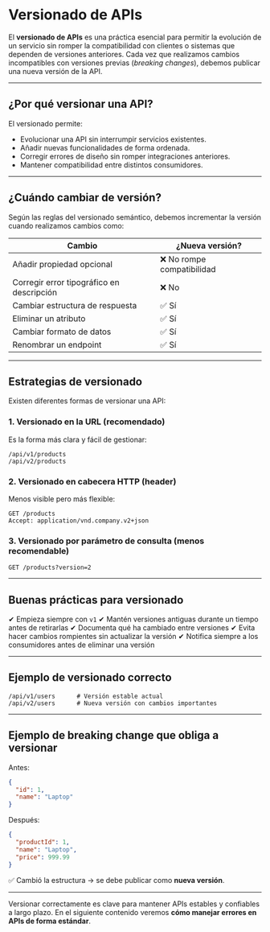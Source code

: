 # Versionado de APIs

El **versionado de APIs** es una práctica esencial para permitir la evolución de un servicio sin romper la compatibilidad con clientes o sistemas que dependen de versiones anteriores. Cada vez que realizamos cambios incompatibles con versiones previas (*breaking changes*), debemos publicar una nueva versión de la API.

---

## ¿Por qué versionar una API?

El versionado permite:

* Evolucionar una API sin interrumpir servicios existentes.
* Añadir nuevas funcionalidades de forma ordenada.
* Corregir errores de diseño sin romper integraciones anteriores.
* Mantener compatibilidad entre distintos consumidores.

---

## ¿Cuándo cambiar de versión?

Según las reglas del versionado semántico, debemos incrementar la versión cuando realizamos cambios como:

| Cambio                                    | ¿Nueva versión?           |
| ----------------------------------------- | ------------------------- |
| Añadir propiedad opcional                 | ❌ No rompe compatibilidad |
| Corregir error tipográfico en descripción | ❌ No                      |
| Cambiar estructura de respuesta           | ✅ Sí                      |
| Eliminar un atributo                      | ✅ Sí                      |
| Cambiar formato de datos                  | ✅ Sí                      |
| Renombrar un endpoint                     | ✅ Sí                      |

---

## Estrategias de versionado

Existen diferentes formas de versionar una API:

### 1. Versionado en la URL (recomendado)

Es la forma más clara y fácil de gestionar:

```
/api/v1/products
/api/v2/products
```

### 2. Versionado en cabecera HTTP (header)

Menos visible pero más flexible:

```
GET /products
Accept: application/vnd.company.v2+json
```

### 3. Versionado por parámetro de consulta (menos recomendable)

```
GET /products?version=2
```

---

## Buenas prácticas para versionado

✔ Empieza siempre con `v1`
✔ Mantén versiones antiguas durante un tiempo antes de retirarlas
✔ Documenta qué ha cambiado entre versiones
✔ Evita hacer cambios rompientes sin actualizar la versión
✔ Notifica siempre a los consumidores antes de eliminar una versión

---

## Ejemplo de versionado correcto

```
/api/v1/users      # Versión estable actual
/api/v2/users      # Nueva versión con cambios importantes
```

---

## Ejemplo de breaking change que obliga a versionar

Antes:

```json
{
  "id": 1,
  "name": "Laptop"
}
```

Después:

```json
{
  "productId": 1,
  "name": "Laptop",
  "price": 999.99
}
```

✅ Cambió la estructura → se debe publicar como **nueva versión**.

---

Versionar correctamente es clave para mantener APIs estables y confiables a largo plazo. En el siguiente contenido veremos **cómo manejar errores en APIs de forma estándar**.